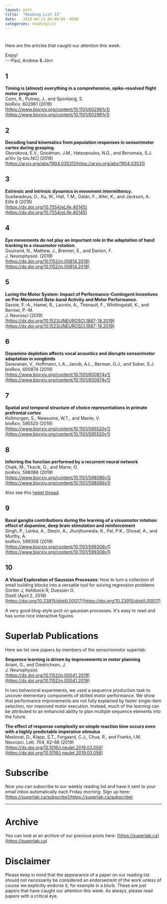 ```yaml
---
layout: post
title:  "Reading List 12"
date:   2019-04-12 06:00:00 -0500
categories: readinglist
---
```


# 

Here are the articles that caught our attention this week.

Enjoy!  
---Paul, Andrew & Jörn


## 1
**Timing is (almost) everything in a comprehensive, spike-resolved flight motor program**  
Conn, R., Putney, J., and Sponberg, S.  
bioRxiv, 602961 (2019)  
[https://www.biorxiv.org/content/10.1101/602961v1](https://www.biorxiv.org/content/10.1101/602961v1)

## 2
**Decoding hand kinematics from population responses in sensorimotor cortex during grasping.**  
Okorokova, E.V., Goodman, J.M., Hatsopoulos, N.G., and Bensmaia, S.J.  
arXiv [q-bio.NC] (2019)  
[https://arxiv.org/abs/1904.03531](https://arxiv.org/abs/1904.03531)

## 3
**Extrinsic and intrinsic dynamics in movement intermittency.**  
Susilaradeya, D., Xu, W., Hall, T.M., Galán, F., Alter, K., and Jackson, A.  
Elife 8 (2019)  
[https://dx.doi.org/10.7554/eLife.40145](https://dx.doi.org/10.7554/eLife.40145)

## 4
**Eye movements do not play an important role in the adaptation of hand tracking to a visuomotor rotation.**  
Gouirand, N., Mathew, J., Brenner, E., and Danion, F.  
J. Neurophysiol. (2019)  
[https://dx.doi.org/10.1152/jn.00814.2018](https://dx.doi.org/10.1152/jn.00814.2018)

## 5
**Luring the Motor System: Impact of Performance-Contingent Incentives on Pre-Movement Beta-band Activity and Motor Performance.**  
Savoie, F.-A., Hamel, R., Lacroix, A., Thénault, F., Whittingstall, K., and Bernier, P.-M.  
J. Neurosci (2019)  
[https://dx.doi.org/10.1523/JNEUROSCI.1887-18.2019](https://dx.doi.org/10.1523/JNEUROSCI.1887-18.2019)

## 6
**Dopamine depletion affects vocal acoustics and disrupts sensorimotor adaptation in songbirds**  
Saravanan, V., Hoffmann, L.A., Jacob, A.L., Berman, G.J., and Sober, S.J.  
bioRxiv, 600874 (2019)  
[https://www.biorxiv.org/content/10.1101/600874v1](https://www.biorxiv.org/content/10.1101/600874v1)

## 7
**Spatial and temporal structure of choice representations in primate prefrontal cortex**  
Kollmorgen, S., Newsome, W.T., and Mante, V.  
bioRxiv, 595520 (2019)  
[https://www.biorxiv.org/content/10.1101/595520v1](https://www.biorxiv.org/content/10.1101/595520v1)

## 8
**Inferring the function performed by a recurrent neural network**  
Chalk, M., Tkacik, G., and Marre, O.  
bioRxiv, 598086 (2019)  
[https://www.biorxiv.org/content/10.1101/598086v1](https://www.biorxiv.org/content/10.1101/598086v1)

Also see this [tweet thread](https://twitter.com/KordingLab/status/1114152346190270466).

## 9
**Basal ganglia contributions during the learning of a visuomotor rotation: effect of dopamine, deep brain stimulation and reinforcement**  
Singh, P., Lenka, A., Stezin, A., Jhunjhunwala, K., Pal, P.K., Ghosal, A., and Murthy, A.  
bioRxiv, 599308 (2019)  
[https://www.biorxiv.org/content/10.1101/599308v1](https://www.biorxiv.org/content/10.1101/599308v1)

## 10
**A Visual Exploration of Gaussian Processes**: How to turn a collection of small building blocks into a versatile tool for solving regression problems  
Görtler J, Kehlbeck R, Duessen O.  
Distill (April 2, 2019)  
[https://doi.org/10.23915/distill.00017](https://doi.org/10.23915/distill.00017)

A very good blog-style post on gaussian processes. It's easy to read and has some nice interactive figures.


# Superlab Publications
Here we list new papers by members of the sensoriomotor superlab:


**Sequence learning is driven by improvements in motor planning**  
Ariani, G., and Diedrichsen, J.  
J. Neurophysiol.  
[https://dx.doi.org/10.1152/jn.00041.2019](https://dx.doi.org/10.1152/jn.00041.2019)

In two behavioral experiments, we used a sequence production task to uncover elementary components of skilled motor performance. We show that performance improvements are not fully explained by faster single-item selection, nor improved motor execution. Instead, much of the learning can be attributed to an enhanced ability to plan multiple sequence elements into the future.


**The effect of response complexity on simple reaction time occurs even with a highly predictable imperative stimulus**  
Maslovat, D., Klapp, S.T., Forgaard, C.J., Chua, R., and Franks, I.M.  
Neurosci. Lett. 704, 62–66 (2019)  
[https://dx.doi.org/10.1016/j.neulet.2019.03.056](https://dx.doi.org/10.1016/j.neulet.2019.03.056)



# Subscribe
Now you can subscribe to our weekly reading list and have it sent to your email inbox automatically each Friday morning. Sign up here: [https://superlab.ca/subscribe](https://superlab.ca/subscribe)


---
# Archive
You can look at an archive of our previous posts here: [https://superlab.ca](https://superlab.ca)


# Disclaimer
Please keep in mind that the appearance of a paper on our reading list should not necessarily be considered an endorsement of the work unless of course we explicitly endorse it, for example in a blurb. These are just papers that have caught our attention this week. As always, please read papers with a critical eye.




